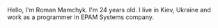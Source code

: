 Hello, I'm Roman Mamchyk. I'm 24 years old. I live in Kiev, Ukraine and work as a programmer in EPAM Systems company.
